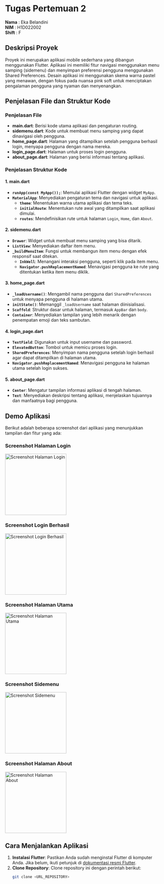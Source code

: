 # Tugas Pertemuan 2

**Nama**  : Eka Belandini  
**NIM**   : H1D022002  
**Shift** : F


## Deskripsi Proyek

Proyek ini merupakan aplikasi mobile sederhana yang dibangun menggunakan Flutter. Aplikasi ini memiliki fitur navigasi menggunakan menu samping (sidemenu) dan menyimpan preferensi pengguna menggunakan Shared Preferences. Desain aplikasi ini menggunakan skema warna pastel yang menawan, dengan fokus pada nuansa pink soft untuk menciptakan pengalaman pengguna yang nyaman dan menyenangkan.

## Penjelasan File dan Struktur Kode
### Penjelasan File

- **main.dart**: Berisi kode utama aplikasi dan pengaturan routing.
- **sidemenu.dart**: Kode untuk membuat menu samping yang dapat dinavigasi oleh pengguna.
- **home_page.dart**: Halaman yang ditampilkan setelah pengguna berhasil login, menyapa pengguna dengan nama mereka.
- **login_page.dart**: Halaman untuk proses login pengguna.
- **about_page.dart**: Halaman yang berisi informasi tentang aplikasi.

### Penjelasan Struktur Kode
#### 1. **main.dart**
   - **`runApp(const MyApp());`**: Memulai aplikasi Flutter dengan widget `MyApp`.
   - **`MaterialApp`**: Menyediakan pengaturan tema dan navigasi untuk aplikasi. 
     - **`theme`**: Menentukan warna utama aplikasi dan tema teks.
     - **`initialRoute`**: Menentukan rute awal yang ditampilkan saat aplikasi dimulai.
     - **`routes`**: Mendefinisikan rute untuk halaman `Login`, `Home`, dan `About`.

#### 2. **sidemenu.dart**
   - **`Drawer`**: Widget untuk membuat menu samping yang bisa ditarik.
   - **`ListView`**: Menyediakan daftar item menu.
   - **`_buildMenuItem`**: Fungsi untuk membangun item menu dengan efek responsif saat ditekan.
     - **`InkWell`**: Menangani interaksi pengguna, seperti klik pada item menu.
     - **`Navigator.pushReplacementNamed`**: Menavigasi pengguna ke rute yang ditentukan ketika item menu diklik.

#### 3. **home_page.dart**
   - **`_loadUsername()`**: Mengambil nama pengguna dari `SharedPreferences` untuk menyapa pengguna di halaman utama.
   - **`initState()`**: Memanggil `_loadUsername` saat halaman diinisialisasi.
   - **`Scaffold`**: Struktur dasar untuk halaman, termasuk `AppBar` dan `body`.
   - **`Container`**: Menyediakan tampilan yang lebih menarik dengan penempatan emoji dan teks sambutan.

#### 4. **login_page.dart**
   - **`TextField`**: Digunakan untuk input username dan password.
   - **`ElevatedButton`**: Tombol untuk memicu proses login.
   - **`SharedPreferences`**: Menyimpan nama pengguna setelah login berhasil agar dapat ditampilkan di halaman utama.
   - **`Navigator.pushReplacementNamed`**: Menavigasi pengguna ke halaman utama setelah login sukses.

#### 5. **about_page.dart**
   - **`Center`**: Mengatur tampilan informasi aplikasi di tengah halaman.
   - **`Text`**: Menyediakan deskripsi tentang aplikasi, menjelaskan tujuannya dan manfaatnya bagi pengguna.

## Demo Aplikasi

Berikut adalah beberapa screenshot dari aplikasi yang menunjukkan tampilan dan fitur yang ada:

### Screenshot Halaman Login
<img src="Screenshot2024-09-26235245.png" alt="Screenshot Halaman Login" width="200"/>

### Screenshot Login Berhasil
<img src="Screenshot2024-09-26235309.png" alt="Screenshot Login Berhasil" width="200"/>

### Screenshot Halaman Utama
<img src="Screenshot2024-09-26235333.png" alt="Screenshot Halaman Utama" width="200"/>

### Screenshot Sidemenu
<img src="Screenshot2024-09-26235347.png" alt="Screenshot Sidemenu" width="200"/>

### Screenshot Halaman About
<img src="Screenshot2024-09-26235412.png" alt="Screenshot Halaman About" width="200"/>

## Cara Menjalankan Aplikasi

1. **Instalasi Flutter**: Pastikan Anda sudah menginstal Flutter di komputer Anda. Jika belum, ikuti petunjuk di [dokumentasi resmi Flutter](https://flutter.dev/docs/get-started/install).
2. **Clone Repository**: Clone repository ini dengan perintah berikut:
   ```bash
   git clone <URL_REPOSITORY>
